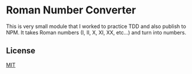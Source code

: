 # Roman Number Converter

This is very small module that I worked to practice TDD and also publish to NPM.
It takes Roman numbers (I, II, X, XI, XX, etc...) and turn into numbers.

## License
[MIT](https://choosealicense.com/licenses/mit/)